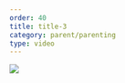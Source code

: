 ```yaml
---
order: 40
title: title-3
category: parent/parenting
type: video
---
```


[![](https://alacolang.ir/kolbeh/static/images/parenting3-cover.webp)](https://alacolang.ir/kolbeh/static/videos/parenting3.mp4)